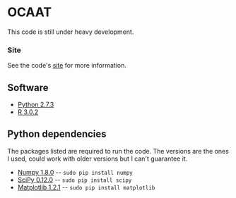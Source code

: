 OCAAT
=============

This code is still under heavy development.

### Site

See the code's [site][1] for more information.

[1]: http://gabriel-p.github.io/ocaat/

Software
-------

* [Python 2.7.3](www.python.org)
* [R 3.0.2](http://www.r-project.org/)

Python dependencies
-------

The packages listed are required to run the code. The versions are the ones I used,
could work with older versions but I can't guarantee it.

* [Numpy 1.8.0](http://www.numpy.org/) -- `sudo pip install numpy`
* [SciPy 0.12.0](http://www.scipy.org/) -- `sudo pip install scipy`
* [Matplotlib 1.2.1](http://matplotlib.org/) -- `sudo pip install matplotlib`